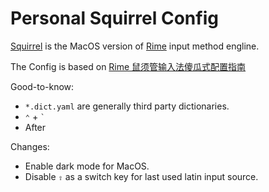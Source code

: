 # Personal Squirrel Config

[Squirrel](https://github.com/rime/squirrel) is the MacOS version of [Rime](https://rime.im/) input method engline.

The Config is based on [Rime 鼠须管输入法傻瓜式配置指南](https://github.com/wongdean/rime-settings) 

Good-to-know:
- `*.dict.yaml` are generally third party dictionaries.
- `⌃` + `` ` `` 
- After 

Changes:
- Enable dark mode for MacOS.
- Disable `⇧` as a switch key for last used latin input source.